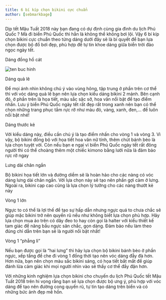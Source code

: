 ```yaml
---
title: 6 bí kíp chọn bikini cực chuẩn
author: [sebmarkbage]
---
```


Dịp tết Mậu Tuất 2018 này bạn đang có dự định cùng gia đình du lịch Phú Quốc ? Mà đi biển Phú Quốc thì hẳn là không thể không bơi lội. Vậy 6 bí kíp chọn bikini cực chuẩn theo từng dáng dưới đây sẽ là bí quyết để bạn lựa chọn được bộ đồ bơi đẹp, phù hợp để tự tin khoe dáng giữa biển trời đảo ngọc ngày tết.

Dáng đồng hồ cát

![ten buc hinh](https://phuquocxanh.com/vi/wp-content/uploads/2017/10/th%C3%A2n-h%C3%ACnh-%C4%91%E1%BB%93ng-h%E1%BB%93-c%C3%A1t.jpg "ten buc hinh")

Dáng quả lê

Để mọi ánh nhìn không chú ý vào vùng hông, tập trung ở phần trên cơ thể thì với vóc dáng quả lê bạn nên lựa chọn kiểu dáng bikini 2 mảnh. Bên cạnh đó, ở phần trên là họa tiết, màu sắc sặc sỡ, hoa văn nổi bật để tạo điểm nhấn. Lưu ý biển Phú Quốc ngày tết rất đẹp rất trong xanh nên bạn có thể chọn những trang phục tắm rực rỡ như màu đỏ, vàng, xanh, đen,… để luôn nổi bật nhé!

Dáng thước kẻ

Với kiểu dáng này, điều cần chú ý là tạo điểm nhấn cho vòng 1 và vòng 3. Vì vậy, bộ bikini đồng bộ với họa tiết hoa văn nữ tính, thêm chút bánh bèo là lựa chọn tuyệt vời. Còn nếu bạn e ngại vì biển Phú Quốc ngày tết rất đông người thì có thể choàng thêm một chiếc kimono bằng lưới nữa là đảm bảo rực rỡ ngay

Lưng dài chân ngắn

Bộ bikini họa tiết lớn và đường diềm sẽ là hoàn hảo cho các nàng có vóc dáng lưng dài chân ngắn. Với lựa chọn này sẽ tạo nên phần gợi cảm ở lưng. Ngoài ra, bikini cạp cao cũng là lựa chọn lý tưởng cho các nàng thướt kẻ này

Vòng 1 lớn

Ngực to có thể là lợi thế để tạo sự hấp dẫn nhưng ngực quá to chưa chắc sẽ giúp mặc bikini trở nên quyến rũ nếu như không biết lựa chọn phù hợp. Hãy lựa chọn mua áo trên có dây đeo to hay còn gọi là halter với kiểu thiết kế tam giác để nâng bầu ngực săn chắc, gọn dàng. Đảm bảo nếu làm theo đúng chỉ dẫn trên bạn sẽ là người nổi bật nhất!

Vòng 1 “phẳng lì”

Nếu bạn được gọi là “hai lưng” thì hãy lựa chọn bộ bikini bánh bèo ở phần ngực, xếp tầng để che đi vòng 1 đồng thời tạo nên vóc dáng đẫy đà hơn. Hơn nữa, bạn nên chọn màu sắc bikini sáng, có họa tiết bắt mắt để giúp đánh lừa cảm giác khi mọi người nhìn vào sẽ thấy cơ thể đầy đặn hơn.

Với những kinh nghiệm lựa chọn bikini cho chuyến du lịch Phú Quốc tết Mậu Tuất 2018  trên hi vọng rằng bạn sẽ lựa chọn được bộ ưng ý, phù hợp với vóc dáng để tạo nên đường cong quyến rũ, tự tin tạo dáng trên biển và có những bức ảnh đẹp mê hồn.